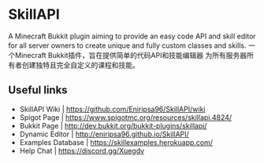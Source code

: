 # SkillAPI
A Minecraft Bukkit plugin aiming to provide an easy code API and skill editor 
for all server owners to create unique and fully custom classes and skills.
一个Minecraft Bukkit插件，旨在提供简单的代码API和技能编辑器
为所有服务器所有者创建独特且完全自定义的课程和技能。

## Useful links
* SkillAPI Wiki    | https://github.com/Eniripsa96/SkillAPI/wiki
* Spigot Page      | https://www.spigotmc.org/resources/skillapi.4824/
* Bukkit Page      | http://dev.bukkit.org/bukkit-plugins/skillapi/
* Dynamic Editor   | http://eniripsa96.github.io/SkillAPI/
* Examples Database | https://skillexamples.herokuapp.com/
* Help Chat        | https://discord.gg/Xuegdv
